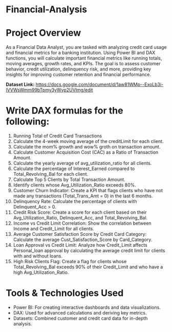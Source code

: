# Financial-Analysis

# Project Overview
As a Financial Data Analyst, you are tasked with analyzing credit card usage and financial metrics for a banking institution. Using Power BI and DAX functions, you will calculate important financial metrics like running totals, moving averages, growth rates, and KPIs. The goal is to assess customer behavior, credit utilization, delinquency risk, and more, providing key insights for improving customer retention and financial performance.

**Dataset Link:** https://docs.google.com/document/d/1aw81WMp--ExoLb3i-lVVWsWmm99bTpmy3yWvp2UVlmg/edit

# Write DAX formulas for the following:

1. Running Total of Credit Card Transactions
2. Calculate the 4-week moving average of the creditLimit for each client.
3. Calculate the mom% growth and wow% groth on transaction amount.
4. Calculate Customer Acquisition Cost (CAC) as a Ratio of Transaction Amount.
5. Calculate the yearly average of avg_utilization_ratio for all clients.
6. Calculate the percentage of Interest_Earned compared to Total_Revolving_Bal for each client.
7. Calculate Top 5 Clients by Total Transaction Amount.
8. Identify clients whose Avg_Utilization_Ratio exceeds 80%.
9. Customer Churn Indicator: Create a KPI that flags clients who have not made any transactions (Total_Trans_Amt = 0) in the last 6 months.
10. Delinquency Rate: Calculate the percentage of clients with Delinquent_Acc > 0.
11. Credit Risk Score: Create a score for each client based on their Avg_Utilization_Ratio, Delinquent_Acc, and Total_Revolving_Bal.
12. Income vs Credit Limit Correlation: Show the correlation between Income and Credit_Limit for all clients.
13. Average Customer Satisfaction Score by Credit Card Category: Calculate the average Cust_Satisfaction_Score by Card_Category.
14. Loan Approval vs Credit Limit: Analyze how Credit_Limit affects Personal_loan approval by calculating the average credit limit for clients with and without loans.
15. High Risk Clients Flag: Create a flag for clients whose Total_Revolving_Bal exceeds 90% of their Credit_Limit and who have a high Avg_Utilization_Ratio.


# Tools & Technologies Used
- Power BI: For creating interactive dashboards and data visualizations.
- DAX: Used for advanced calculations and deriving key metrics.
- Datasets: Combined customer and credit card data for in-depth analysis.
